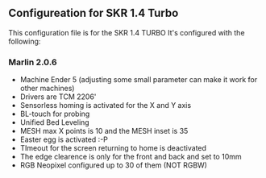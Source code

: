 ## Configureation for SKR 1.4 Turbo
This configuration file is for the SKR 1.4 TURBO
It's configured with the following:

### Marlin 2.0.6
* Machine Ender 5 (adjusting some small parameter can make it work for other machines)
* Drivers are TCM 2206'
* Sensorless homing is activated for the X and Y axis 
* BL-touch for probing
* Unified Bed Leveling
* MESH max X points is 10 and the MESH inset is 35
* Easter egg is activated :-P
* TImeout for the screen returning to home is deactivated
* The edge clearence is only for the front and back and set to 10mm
* RGB Neopixel configured up to 30 of them (NOT RGBW)
